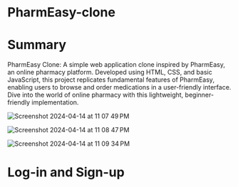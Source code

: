 # PharmEasy-clone

# Summary
PharmEasy Clone: A simple web application clone inspired by PharmEasy, an online pharmacy platform. Developed using HTML, CSS, and basic JavaScript, this project replicates fundamental features of PharmEasy, enabling users to browse and order medications in a user-friendly interface. Dive into the world of online pharmacy with this lightweight, beginner-friendly implementation.

![Screenshot 2024-04-14 at 11 07 49 PM](https://github.com/VainaviSwaminathan/PharmEasy-clone/assets/155678331/9f1a1136-7d35-455c-8654-d109a60cde00)

![Screenshot 2024-04-14 at 11 08 47 PM](https://github.com/VainaviSwaminathan/PharmEasy-clone/assets/155678331/d04cbb48-dd2e-47aa-8b55-027dc4790715)

![Screenshot 2024-04-14 at 11 09 34 PM](https://github.com/VainaviSwaminathan/PharmEasy-clone/assets/155678331/8eff0fd0-2628-43bd-8e5a-362c5c8b4faf)


# Log-in and Sign-up



